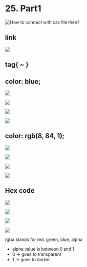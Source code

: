 # 25. Part1

![How to connect with css file then?](../.gitbook/assets/2020-01-01-8.57.30.png)

## link

![](../.gitbook/assets/2020-01-01-8.58.49.png)

## tag{    ~     }

## color: blue;

![](../.gitbook/assets/2020-01-01-9.02.20.png)

![](../.gitbook/assets/2020-01-01-9.02.52.png)

![](../.gitbook/assets/2020-01-01-9.04.57.png)

![](../.gitbook/assets/2020-01-01-9.05.05.png)

## color: rgb\(8, 84, 1\);

![](../.gitbook/assets/2020-01-01-9.07.10.png)

![](../.gitbook/assets/2020-01-01-9.07.24.png)

![](../.gitbook/assets/2020-01-01-9.07.54.png)

![](../.gitbook/assets/2020-01-01-9.08.01.png)

## Hex code

![](../.gitbook/assets/2020-01-01-9.08.46.png)

![](../.gitbook/assets/2020-01-01-9.08.57.png)

![](../.gitbook/assets/2020-01-01-9.10.05.png)

![](../.gitbook/assets/2020-01-01-9.12.28.png)

rgba stands for red, green, blue, alpha

* alpha value is between 0 and 1
* 0 -&gt; goes to transparent
* 1 -&gt; goes to darker



